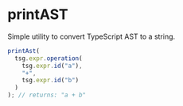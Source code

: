 # printAST

Simple utility to convert TypeScript AST to a string.

```ts title="example"
printAst(
  tsg.expr.operation(
    tsg.expr.id("a"),
    "+",
    tsg.expr.id("b")
  )
); // returns: "a + b"

```